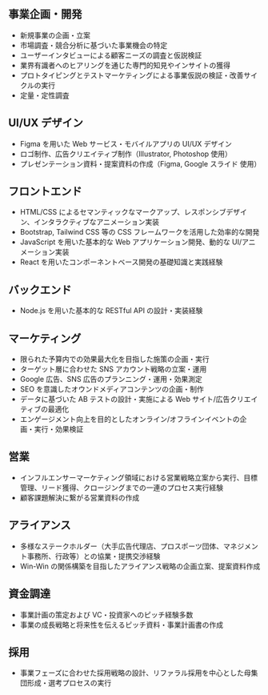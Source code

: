 ## 事業企画・開発

- 新規事業の企画・立案
- 市場調査・競合分析に基づいた事業機会の特定
- ユーザーインタビューによる顧客ニーズの調査と仮説検証
- 業界有識者へのヒアリングを通じた専門的知見やインサイトの獲得
- プロトタイピングとテストマーケティングによる事業仮説の検証・改善サイクルの実行
- 定量・定性調査

## UI/UX デザイン

- Figma を用いた Web サービス・モバイルアプリの UI/UX デザイン
- ロゴ制作、広告クリエイティブ制作（Illustrator, Photoshop 使用）
- プレゼンテーション資料・提案資料の作成（Figma, Google スライド 使用）

## フロントエンド

- HTML/CSS によるセマンティックなマークアップ、レスポンシブデザイン、インタラクティブなアニメーション実装
- Bootstrap, Tailwind CSS 等の CSS フレームワークを活用した効率的な開発
- JavaScript を用いた基本的な Web アプリケーション開発、動的な UI/アニメーション実装
- React を用いたコンポーネントベース開発の基礎知識と実践経験

## バックエンド

- Node.js を用いた基本的な RESTful API の設計・実装経験

## マーケティング

- 限られた予算内での効果最大化を目指した施策の企画・実行
- ターゲット層に合わせた SNS アカウント戦略の立案・運用
- Google 広告、SNS 広告のプランニング・運用・効果測定
- SEO を意識したオウンドメディアコンテンツの企画・制作
- データに基づいた AB テストの設計・実施による Web サイト/広告クリエイティブの最適化
- エンゲージメント向上を目的としたオンライン/オフラインイベントの企画・実行・効果検証

## 営業

- インフルエンサーマーケティング領域における営業戦略立案から実行、目標管理、リード獲得、クロージングまでの一連のプロセス実行経験
- 顧客課題解決に繋がる営業資料の作成

## アライアンス

- 多様なステークホルダー（大手広告代理店、プロスポーツ団体、マネジメント事務所、行政等）との協業・提携交渉経験
- Win-Win の関係構築を目指したアライアンス戦略の企画立案、提案資料作成

## 資金調達

- 事業計画の策定および VC・投資家へのピッチ経験多数
- 事業の成長戦略と将来性を伝えるピッチ資料・事業計画書の作成

## 採用

- 事業フェーズに合わせた採用戦略の設計、リファラル採用を中心とした母集団形成・選考プロセスの実行
